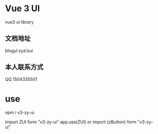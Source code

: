 <!--
 * @Author: error: error: git config user.name & please set dead value or install git && error: git config user.email & please set dead value or install git & please set dead value or install git
 * @Date: 2023-02-26 19:13:28
 * @LastEditors: xxxxxii 1973329248@qq.com
 * @LastEditTime: 2023-02-28 05:02:56
 * @FilePath: \vue3-music\README.md
 * @Description: 这是默认设置,请设置`customMade`, 打开koroFileHeader查看配置 进行设置: https://github.com/OBKoro1/koro1FileHeader/wiki/%E9%85%8D%E7%BD%AE
-->

# Vue 3 UI

vue3 ui library

## 文档地址

blogyl.xyz/zui

## 本人联系方式

QQ 1504335501

# use

npm i v3-zy-ui

import ZUI form "v3-zy-ui"
app.use(ZUI)
or
import {zButton} form "v3-zy-ui"
